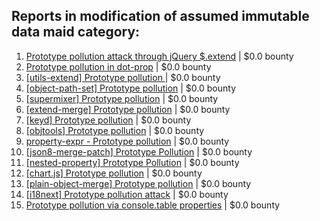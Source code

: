## Reports in modification of assumed immutable data maid category:
1. [Prototype pollution attack through jQuery $.extend](https://hackerone.com/reports/454365) | $0.0 bounty
2. [Prototype pollution in dot-prop](https://hackerone.com/reports/719856) | $0.0 bounty
3. [[utils-extend] Prototype pollution ](https://hackerone.com/reports/801522) | $0.0 bounty
4. [[object-path-set] Prototype pollution](https://hackerone.com/reports/878332) | $0.0 bounty
5. [[supermixer] Prototype pollution](https://hackerone.com/reports/959987) | $0.0 bounty
6. [[extend-merge] Prototype pollution](https://hackerone.com/reports/878339) | $0.0 bounty
7. [[keyd] Prototype pollution](https://hackerone.com/reports/877515) | $0.0 bounty
8. [[objtools] Prototype pollution](https://hackerone.com/reports/878394) | $0.0 bounty
9. [property-expr - Prototype pollution](https://hackerone.com/reports/910206) | $0.0 bounty
10. [[json8-merge-patch] Prototype Pollution](https://hackerone.com/reports/980649) | $0.0 bounty
11. [[nested-property] Prototype Pollution](https://hackerone.com/reports/788883) | $0.0 bounty
12. [[chart.js] Prototype pollution](https://hackerone.com/reports/776371) | $0.0 bounty
13. [[plain-object-merge] Prototype pollution](https://hackerone.com/reports/871156) | $0.0 bounty
14. [[i18next] Prototype pollution attack](https://hackerone.com/reports/968355) | $0.0 bounty
15. [Prototype pollution via console.table properties](https://hackerone.com/reports/1431042) | $0.0 bounty